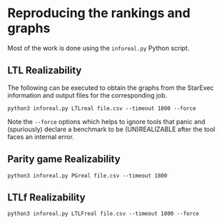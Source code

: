 # Reproducing the rankings and graphs
Most of the work is done using the `inforeal.py` Python script.

## LTL Realizability
The following can be executed to obtain the graphs from the StarExec
information and output files for the corresponding job. 

`python3 inforeal.py LTLreal file.csv --timeout 1800 --force`

Note the `--force` options which helps to ignore tools that panic and
(spuriously) declare a benchmark to be (UN)REALIZABLE after the tool faces an
internal error.

## Parity game Realizability
`python3 inforeal.py PGreal file.csv --timeout 1800`

## LTLf Realizability

`python3 inforeal.py LTLFreal file.csv --timeout 1800 --force`
